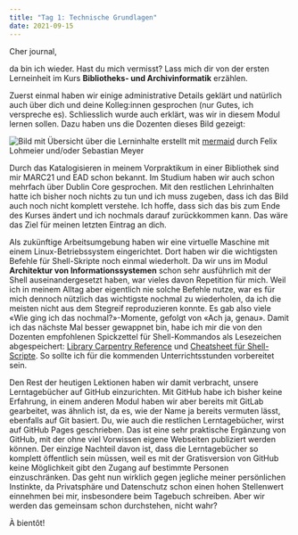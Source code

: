 ```yaml
---
title: "Tag 1: Technische Grundlagen"
date: 2021-09-15
---
```


Cher journal,

da bin ich wieder. Hast du mich vermisst? Lass mich dir von der ersten Lerneinheit im Kurs **Bibliotheks- und Archivinformatik** erzählen.

Zuerst einmal haben wir einige administrative Details geklärt und natürlich auch über dich und deine Kolleg:innen gesprochen (nur Gutes, ich verspreche es). Schliesslich wurde auch erklärt, was wir in diesem Modul lernen sollen. Dazu haben uns die Dozenten dieses Bild gezeigt:

![Bild mit Übersicht über die Lerninhalte](https://pad.gwdg.de/uploads/upload_6f65912f937ad0643db6dd982043e148.png)
erstellt mit [mermaid](https://mermaid-js.github.io/mermaid-live-editor) durch Felix Lohmeier und/oder Sebastian Meyer

Durch das Katalogisieren in meinem Vorpraktikum in einer Bibliothek sind mir MARC21 und EAD schon bekannt. Im Studium haben wir auch schon mehrfach über Dublin Core gesprochen. Mit den restlichen Lehrinhalten hatte ich bisher noch nichts zu tun und ich muss zugeben, dass ich das Bild auch noch nicht komplett verstehe. Ich hoffe, dass sich das bis zum Ende des Kurses ändert und ich nochmals darauf zurückkommen kann. Das wäre das Ziel für meinen letzten Eintrag an dich.

Als zukünftige Arbeitsumgebung haben wir eine virtuelle Maschine mit einem Linux-Betriebssystem eingerichtet. Dort haben wir die wichtigsten Befehle für Shell-Skripte noch einmal wiederholt. Da wir uns im Modul **Architektur von Informationssystemen** schon sehr ausführlich mit der Shell auseinandergesetzt haben, war vieles davon Repetition für mich. Weil ich in meinem Alltag aber eigentlich nie solche Befehle nutze, war es für mich dennoch nützlich das wichtigste nochmal zu wiederholen, da ich die meisten nicht aus dem Stegreif reproduzieren konnte. Es gab also viele «Wie ging ich das nochmal?»-Momente, gefolgt von «Ach ja, genau».
Damit ich das nächste Mal besser gewappnet bin, habe ich mir die von den Dozenten empfohlenen Spickzettel für Shell-Kommandos als Lesezeichen abgespeichert: [Library Carpentry Reference](https://librarycarpentry.org/lc-shell/reference.html) und [Cheatsheet für Shell-Scripte](https://devhints.io/bash). So sollte ich für die kommenden Unterrichtsstunden vorbereitet sein.

Den Rest der heutigen Lektionen haben wir damit verbracht, unsere Lerntagebücher auf GitHub einzurichten. Mit GitHub habe ich bisher keine Erfahrung, in einem anderen Modul haben wir aber bereits mit GitLab gearbeitet, was ähnlich ist, da es, wie der Name ja bereits vermuten lässt, ebenfalls auf Git basiert. Du, wie auch die restlichen Lerntagebücher, wirst auf GitHub Pages geschrieben. Das ist eine sehr praktische Ergänzung von GitHub, mit der ohne viel Vorwissen eigene Webseiten publiziert werden können. Der einzige Nachteil davon ist, dass die Lerntagebücher so komplett öffentlich sein müssen, weil es mit der Gratisversion von GitHub keine Möglichkeit gibt den Zugang auf bestimmte Personen einzuschränken. Das geht nun wirklich gegen jegliche meiner persönlichen Instinkte, da Privatsphäre und Datenschutz schon einen hohen Stellenwert einnehmen bei mir, insbesondere beim Tagebuch schreiben. Aber wir werden das gemeinsam schon durchstehen, nicht wahr?

À bientôt!
